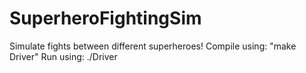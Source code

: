 # SuperheroFightingSim

Simulate fights between different superheroes!
Compile using: "make Driver"
Run using: ./Driver
